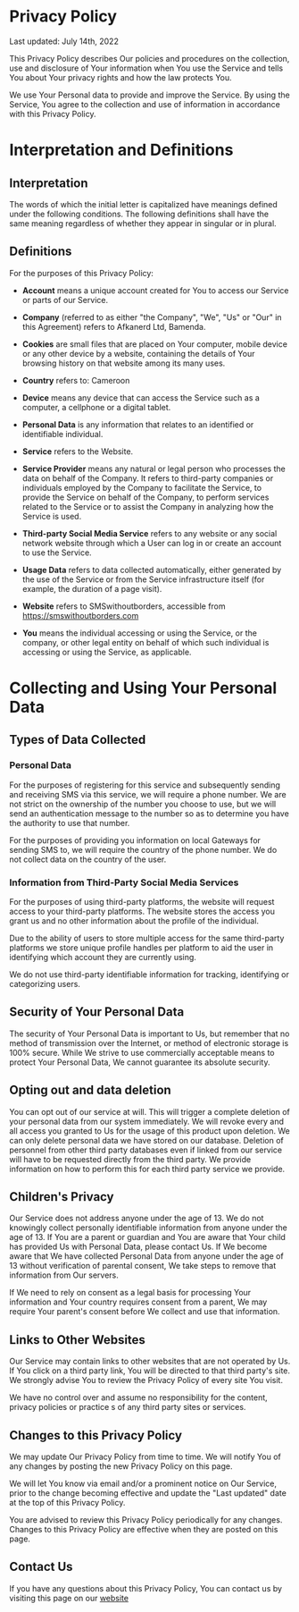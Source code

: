 # Privacy Policy

Last updated: July 14th, 2022

This Privacy Policy describes Our policies and procedures on the collection, use and disclosure of Your information when You use the Service and tells You about Your privacy rights and how the law protects You.

We use Your Personal data to provide and improve the Service. By using the Service, You agree to the collection and use of information in accordance with this Privacy Policy.

# Interpretation and Definitions

## Interpretation

The words of which the initial letter is capitalized have meanings defined under the following conditions. The following definitions shall have the same meaning regardless of whether they appear in singular or in plural.

## Definitions

For the purposes of this Privacy Policy:

* **Account** means a unique account created for You to access our Service or parts of our Service.

* **Company** (referred to as either "the Company", "We", "Us" or "Our" in this Agreement) refers to Afkanerd Ltd, Bamenda.

* **Cookies** are small files that are placed on Your computer, mobile device or any other device by a website, containing the details of Your browsing history on that website among its many uses.

* **Country** refers to: Cameroon

* **Device** means any device that can access the Service such as a computer, a cellphone or a digital tablet.

* **Personal Data** is any information that relates to an identified or identifiable individual.

* **Service** refers to the Website.

* **Service Provider** means any natural or legal person who processes the data on behalf of the Company. It refers to third-party companies or individuals employed by the Company to facilitate the Service, to provide the Service on behalf of the Company, to perform services related to the Service or to assist the Company in analyzing how the Service is used.

* **Third-party Social Media Service** refers to any website or any social network website through which a User can log in or create an account to use the Service.

* **Usage Data** refers to data collected automatically, either generated by the use of the Service or from the Service infrastructure itself (for example, the duration of a page visit).

* **Website** refers to SMSwithoutborders, accessible from <https://smswithoutborders.com>

* **You** means the individual accessing or using the Service, or the company, or other legal entity on behalf of which such individual is accessing or using the Service, as applicable.

# Collecting and Using Your Personal Data

## Types of Data Collected

### Personal Data

For the purposes of registering for this service and subsequently sending and receiving SMS via this service, we will require a phone number. We are not strict on the ownership of the number you choose to use, but we will send an authentication message to the number so as to determine you have the authority to use that number.

For the purposes of providing you information on local Gateways for sending SMS to, we will require the country of the phone number. We do not collect data on the country of the user.


### Information from Third-Party Social Media Services

For the purposes of using third-party platforms, the website will request access to your third-party platforms. The website stores the access you grant us and no other information about the profile of the individual.

Due to the ability of users to store multiple access for the same third-party platforms we store unique profile handles per platform to aid the user in identifying which account they are currently using.

We do not use third-party identifiable information for tracking, identifying or categorizing users.

## Security of Your Personal Data

The security of Your Personal Data is important to Us, but remember that no method of transmission over the Internet, or method of electronic storage is 100% secure. While We strive to use commercially acceptable means to protect Your Personal Data, We cannot guarantee its absolute security.

## Opting out and data deletion

You can opt out of our service at will. This will trigger a complete deletion of your personal data from our system immediately. We will revoke every and all access you granted to Us for the usage of this product upon deletion. We can only delete personal data we have stored on our database. Deletion of personnel from other third party databases even if linked from our service will have to be requested directly from the third party. We provide information on how to perform this for each third party service we provide.

## Children's Privacy

Our Service does not address anyone under the age of 13. We do not knowingly collect personally identifiable information from anyone under the age of 13. If You are a parent or guardian and You are aware that Your child has provided Us with Personal Data, please contact Us. If We become aware that We have collected Personal Data from anyone under the age of 13 without verification of parental consent, We take steps to remove that information from Our servers.

If We need to rely on consent as a legal basis for processing Your information and Your country requires consent from a parent, We may require Your parent's consent before We collect and use that information.

## Links to Other Websites

Our Service may contain links to other websites that are not operated by Us. If You click on a third party link, You will be directed to that third party's site. We strongly advise You to review the Privacy Policy of every site You visit.

We have no control over and assume no responsibility for the content, privacy policies or practice s of any third party sites or services.

## Changes to this Privacy Policy

We may update Our Privacy Policy from time to time. We will notify You of any changes by posting the new Privacy Policy on this page.

We will let You know via email and/or a prominent notice on Our Service, prior to the change becoming effective and update the "Last updated" date at the top of this Privacy Policy.

You are advised to review this Privacy Policy periodically for any changes. Changes to this Privacy Policy are effective when they are posted on this page.

## Contact Us

If you have any questions about this Privacy Policy, You can contact us by visiting this page on our  [website](https://smswithoutborders.com/contact-us)
